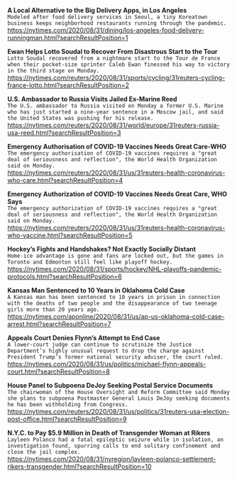 **A Local Alternative to the Big Delivery Apps, in Los Angeles**\
`Modeled after food delivery services in Seoul, a tiny Koreatown business keeps neighborhood restaurants running through the pandemic.`\
https://nytimes.com/2020/08/31/dining/los-angeles-food-delivery-runningman.html?searchResultPosition=1

**Ewan Helps Lotto Soudal to Recover From Disastrous Start to the Tour**\
`Lotto Soudal recovered from a nightmare start to the Tour de France when their pocket-size sprinter Caleb Ewan finessed his way to victory in the third stage on Monday.`\
https://nytimes.com/reuters/2020/08/31/sports/cycling/31reuters-cycling-france-lotto.html?searchResultPosition=2

**U.S. Ambassador to Russia Visits Jailed Ex-Marine Reed**\
`The U.S. ambassador to Russia visited on Monday a former U.S. Marine who has just started a nine-year sentence in a Moscow jail, and said the United States was pushing for his release.`\
https://nytimes.com/reuters/2020/08/31/world/europe/31reuters-russia-usa-reed.html?searchResultPosition=3

**Emergency Authorisation of COVID-19 Vaccines Needs Great Care-WHO**\
`The emergency authorisation of COVID-19 vaccines requires a "great deal of seriousness and reflection", the World Health Organization said on Monday. `\
https://nytimes.com/reuters/2020/08/31/us/31reuters-health-coronavirus-who-care.html?searchResultPosition=4

**Emergency Authorization of COVID-19 Vaccines Needs Great Care, WHO Says**\
`The emergency authorization of COVID-19 vaccines requires a "great deal of seriousness and reflection", the World Health Organization said on Monday. `\
https://nytimes.com/reuters/2020/08/31/us/31reuters-health-coronavirus-who-vaccine.html?searchResultPosition=5

**Hockey’s Fights and Handshakes? Not Exactly Socially Distant**\
`Home-ice advantage is gone and fans are locked out, but the games in Toronto and Edmonton still feel like playoff hockey.`\
https://nytimes.com/2020/08/31/sports/hockey/NHL-playoffs-pandemic-protocols.html?searchResultPosition=6

**Kansas Man Sentenced to 10 Years in Oklahoma Cold Case**\
`A Kansas man has been sentenced to 10 years in prison in connection with the deaths of two people and the disappearance of two teenage girls more than 20 years ago.`\
https://nytimes.com/aponline/2020/08/31/us/ap-us-oklahoma-cold-case-arrest.html?searchResultPosition=7

**Appeals Court Denies Flynn’s Attempt to End Case**\
`A lower-court judge can continue to scrutinize the Justice Department’s highly unusual request to drop the charge against President Trump’s former national security adviser, the court ruled.`\
https://nytimes.com/2020/08/31/us/politics/michael-flynn-appeals-court.html?searchResultPosition=8

**House Panel to Subpoena DeJoy Seeking Postal Service Documents**\
`The chairwoman of the House Oversight and Reform Committee said Monday she plans to subpoena Postmaster General Louis DeJoy seeking documents he has been withholding from Congress.`\
https://nytimes.com/reuters/2020/08/31/us/politics/31reuters-usa-election-post-office.html?searchResultPosition=9

**N.Y.C. to Pay $5.9 Million in Death of Transgender Woman at Rikers**\
`Layleen Polanco had a fatal epileptic seizure while in isolation, an investigation found, spurring calls to end solitary confinement and close the jail complex.`\
https://nytimes.com/2020/08/31/nyregion/layleen-polanco-settlement-rikers-transgender.html?searchResultPosition=10

